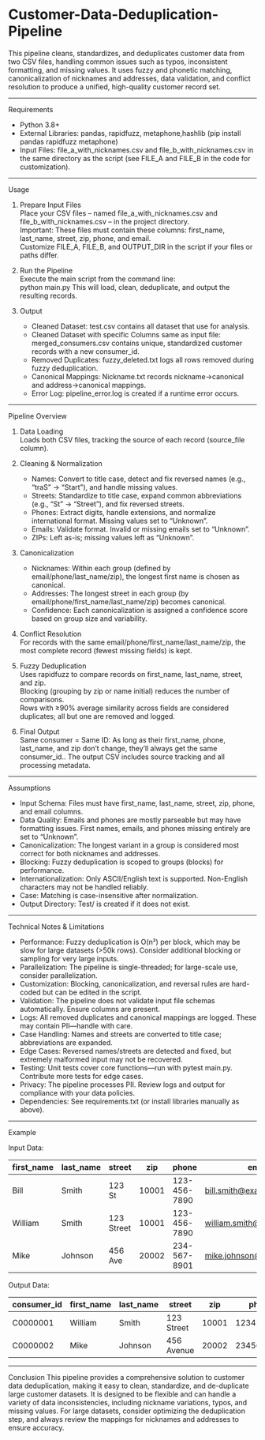 # Customer-Data-Deduplication-Pipeline


This pipeline cleans, standardizes, and deduplicates customer data from two CSV files, handling common issues such as typos, inconsistent formatting, and missing values. It uses fuzzy and phonetic matching, canonicalization of nicknames and addresses, data validation, and conflict resolution to produce a unified, high-quality customer record set.

---

 Requirements

- Python 3.8+
- External Libraries: pandas, rapidfuzz, metaphone,hashlib (pip install pandas rapidfuzz metaphone)
- Input Files: file_a_with_nicknames.csv and file_b_with_nicknames.csv in the same directory as the script (see FILE_A and FILE_B in the code for customization).

-------------------------------------------------------------------------------------------

 Usage

1. Prepare Input Files  
   Place your CSV files – named file_a_with_nicknames.csv and file_b_with_nicknames.csv – in the project directory.  
   Important: These files must contain these columns: first_name, last_name, street, zip, phone, and email.  
   Customize FILE_A, FILE_B, and OUTPUT_DIR in the script if your files or paths differ.

2. Run the Pipeline  
   Execute the main script from the command line:  
   python main.py
   This will load, clean, deduplicate, and output the resulting records.

3. Output  
   - Cleaned Dataset: test.csv contains all dataset that use for analysis.
   - Cleaned Dataset with specific Columns same as input file: merged_consumers.csv contains unique, standardized customer records with a new consumer_id.
   - Removed Duplicates: fuzzy_deleted.txt logs all rows removed during fuzzy deduplication.
   - Canonical Mappings: Nickname.txt records nickname→canonical and address→canonical mappings.
   - Error Log: pipeline_error.log is created if a runtime error occurs.

----------------------------------------------------------------------------------------

 Pipeline Overview

1. Data Loading  
   Loads both CSV files, tracking the source of each record (source_file column).

2. Cleaning & Normalization  
   - Names: Convert to title case, detect and fix reversed names (e.g., “traS” → “Start”), and handle missing values.
   - Streets: Standardize to title case, expand common abbreviations (e.g., “St” → “Street”), and fix reversed streets.
   - Phones: Extract digits, handle extensions, and normalize international format. Missing values set to “Unknown”.
   - Emails: Validate format. Invalid or missing emails set to “Unknown”.
   - ZIPs: Left as-is; missing values left as “Unknown”.

3. Canonicalization  
   - Nicknames: Within each group (defined by email/phone/last_name/zip), the longest first name is chosen as canonical.
   - Addresses: The longest street in each group (by email/phone/first_name/last_name/zip) becomes canonical.
   - Confidence: Each canonicalization is assigned a confidence score based on group size and variability.

4. Conflict Resolution  
   For records with the same email/phone/first_name/last_name/zip, the most complete record (fewest missing fields) is kept.

5. Fuzzy Deduplication  
   Uses rapidfuzz to compare records on first_name, last_name, street, and zip.  
   Blocking (grouping by zip or name initial) reduces the number of comparisons.  
   Rows with ≥90% average similarity across fields are considered duplicates; all but one are removed and logged.

6. Final Output  
   Same consumer = Same ID: As long as their first_name, phone, last_name, and zip don’t change, they’ll always get the same consumer_id.. The output CSV includes source tracking and all processing metadata.

-------------------------------------------------------------------------------------------

 Assumptions

- Input Schema: Files must have first_name, last_name, street, zip, phone, and email columns.
- Data Quality: Emails and phones are mostly parseable but may have formatting issues. First names, emails, and phones missing entirely are set to “Unknown”.
- Canonicalization: The longest variant in a group is considered most correct for both nicknames and addresses.
- Blocking: Fuzzy deduplication is scoped to groups (blocks) for performance.
- Internationalization: Only ASCII/English text is supported. Non-English characters may not be handled reliably.
- Case: Matching is case-insensitive after normalization.
- Output Directory: Test/ is created if it does not exist.

-------------------------------------------------------------------------------------------

 Technical Notes & Limitations

- Performance: Fuzzy deduplication is O(n²) per block, which may be slow for large datasets (>50k rows). Consider additional blocking or sampling for very large inputs.
- Parallelization: The pipeline is single-threaded; for large-scale use, consider parallelization.
- Customization: Blocking, canonicalization, and reversal rules are hard-coded but can be edited in the script.
- Validation: The pipeline does not validate input file schemas automatically. Ensure columns are present.
- Logs: All removed duplicates and canonical mappings are logged. These may contain PII—handle with care.
- Case Handling: Names and streets are converted to title case; abbreviations are expanded.
- Edge Cases: Reversed names/streets are detected and fixed, but extremely malformed input may not be recovered.
- Testing: Unit tests cover core functions—run with pytest main.py. Contribute more tests for edge cases.
- Privacy: The pipeline processes PII. Review logs and output for compliance with your data policies.
- Dependencies: See requirements.txt (or install libraries manually as above).

-------------------------------------------------------------------------------------------

 Example

Input Data:

| first_name | last_name | street     | zip   | phone        | email                     |
|------------|-----------|------------|-------|--------------|---------------------------|
| Bill       | Smith     | 123 St     | 10001 | 123-456-7890 | bill.smith@example.com    |
| William    | Smith     | 123 Street | 10001 | 123-456-7890 | william.smith@example.com |
| Mike       | Johnson   | 456 Ave    | 20002 | 234-567-8901 | mike.johnson@example.com  |

Output Data:

| consumer_id | first_name | last_name | street      | zip   | phone        | email                     | source_file              |
|-------------|------------|-----------|-------------|-------|--------------|---------------------------|--------------------------|
| C0000001    | William    | Smith     | 123 Street  | 10001 | 1234567890   | william.smith@example.com | file_a_with_nicknames.csv|
| C0000002    | Mike       | Johnson   | 456 Avenue  | 20002 | 2345678901   | mike.johnson@example.com  | file_b_with_nicknames.csv|

-------------------------------------------------------------------------------------------

Conclusion
	This pipeline provides a comprehensive solution to customer data deduplication, making it easy to clean, standardize, and de-duplicate large customer datasets. It is designed to be flexible and can handle a variety of data inconsistencies, including nickname variations, typos, and missing values.
	For large datasets, consider optimizing the deduplication step, and always review the mappings for nicknames and addresses to ensure accuracy.
